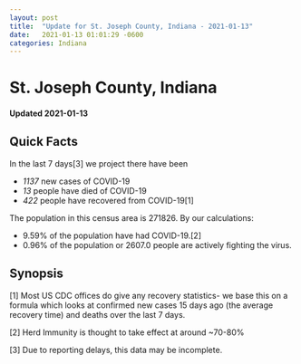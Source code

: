 ```yaml
---
layout: post
title:  "Update for St. Joseph County, Indiana - 2021-01-13"
date:   2021-01-13 01:01:29 -0600
categories: Indiana
---
```


# St. Joseph County, Indiana
#### Updated 2021-01-13

## Quick Facts

In the last 7 days[3] we project there have been
- *1137* new cases of COVID-19
- *13* people have died of COVID-19
- *422* people have recovered from COVID-19[1]

The population in this census area is 271826. By our calculations:
- 9.59% of the population have had COVID-19.[2]
- 0.96% of the population or 2607.0 people are actively fighting the virus.

## Synopsis




[1] Most US CDC offices do give any recovery statistics- we base this on a formula which looks at confirmed new cases
15 days ago (the average recovery time) and deaths over the last 7 days.

[2] Herd Immunity is thought to take effect at around ~70-80%

[3] Due to reporting delays, this data may be incomplete.
 
    